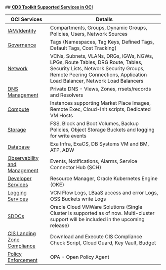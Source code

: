 ##<u> **CD3 Toolkit Supported Services in OCI</u>**

| OCI Services | Details |
| --------- | ----------- |
| [IAM/Identity](CD3ExcelTabs.md#iamidentity) | Compartments, Groups, Dynamic Groups, Policies, Users, Network Sources |
| [Governance](CD3ExcelTabs.md#governance) | Tags (Namespaces, Tag Keys, Defined Tags, Default Tags, Cost Tracking) |
| [Network](CD3ExcelTabs.md#network) | VCNs, Subnets, VLANs, DRGs, IGWs, NGWs, LPGs, Route Tables, DRG Route, Tables, Security Lists, Network Security Groups, Remote Peering Connections, Application Load Balancer, Network Load Balancers |
| [DNS Management](CD3ExcelTabs.md#private-dns)                                       | Private DNS - Views, Zones, rrsets/records and Resolvers  |
| [Compute](CD3ExcelTabs.md#compute) | Instances supporting Market Place Images, Remote Exec, Cloud-Init scripts, Dedicated VM Hosts |
| [Storage](CD3ExcelTabs.md#storage) | FSS, Block and Boot Volumes, Backup Policies, Object Storage Buckets and logging for write events |
| [Database](CD3ExcelTabs.md#database) | Exa Infra, ExaCS, DB Systems VM and BM, ATP, ADW |
| [Observability and Management](CD3ExcelTabs.md#management-services) | Events, Notifications, Alarms, Service Connector Hub (SCH) |
| [Developer Services](CD3ExcelTabs.md#developer-services) | Resource Manager, Oracle Kubernetes Engine (OKE) |
| [Logging Services](CD3ExcelTabs.md#logging-Services) | VCN Flow Logs, LBaaS access and error Logs, OSS Buckets write Logs |
| [SDDCs ](CD3ExcelTabs.md#sddcs-tab) | Oracle Cloud VMWare Solutions (Single Cluster is supported as of now. Multi-cluster support will be included in the upcoming release) |
| [CIS Landing Zone Compliance](CISFeatures.md#additional-cis-compliance-features) | Download and Execute CIS Compliance Check Script, Cloud Guard, Key Vault, Budget |
[Policy Enforcement](OPAForCompliance.md) | OPA - Open Policy Agent |